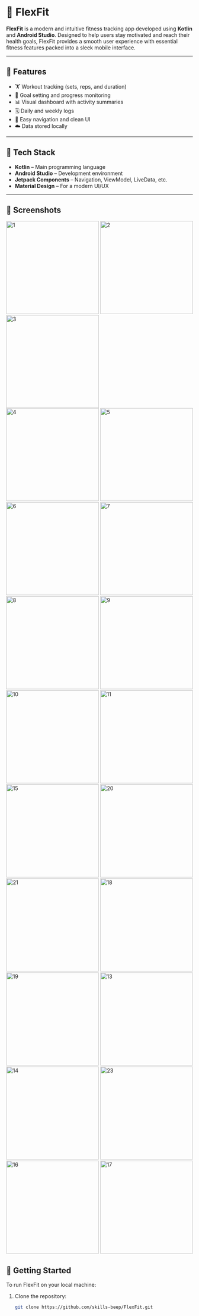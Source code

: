 # 💪 FlexFit

**FlexFit** is a modern and intuitive fitness tracking app developed using **Kotlin** and **Android Studio**. Designed to help users stay motivated and reach their health goals, FlexFit provides a smooth user experience with essential fitness features packed into a sleek mobile interface.

---

## 📱 Features

- 🏋️ Workout tracking (sets, reps, and duration)
- 🎯 Goal setting and progress monitoring
- 📊 Visual dashboard with activity summaries
- 🗓️ Daily and weekly logs
- 🧭 Easy navigation and clean UI
- ☁️ Data stored locally 

---

## 🔧 Tech Stack

- **Kotlin** – Main programming language
- **Android Studio** – Development environment
- **Jetpack Components** – Navigation, ViewModel, LiveData, etc.
- **Material Design** – For a modern UI/UX

---

## 📸 Screenshots


<img src="https://github.com/erhansennx/Fitness-App/assets/77855407/c6ac0ff4-35af-42e6-9d37-899726fc2532" alt="1" width=250>
<img src="https://github.com/erhansennx/Fitness-App/assets/77855407/8697f347-6481-450c-a90b-8f2000531962" alt="2" width=250>
<img src="https://github.com/erhansennx/Fitness-App/assets/77855407/9a801cbb-c0f0-46f5-8195-d4113e073c6a" alt="3" width=250>
<br>


<img src="https://github.com/erhansennx/Fitness-App/assets/77855407/08d984d1-3d0b-4be4-a5a4-0030a4c2864e" alt="4" width=250>
<img src="https://github.com/erhansennx/Fitness-App/assets/77855407/39905d85-6109-4b95-8c0f-ef78a07dc5ba" alt="5" width=250>
<br>


<img src="https://github.com/erhansennx/Fitness-App/assets/77855407/74e3ad97-1f97-41cb-8a61-45aebb9f51d2" alt="6" width=250>
<img src="https://github.com/erhansennx/Fitness-App/assets/77855407/34485a42-ce5b-406e-a587-2f1f11226b01" alt="7" width=250>
<img src="https://github.com/erhansennx/Fitness-App/assets/77855407/f3f5b55b-9d3b-4661-989c-9adbbe2c5e5a" alt="8" width=250>
<img src="https://github.com/erhansennx/Fitness-App/assets/77855407/096e5703-49f8-4484-b778-acd699976de4" alt="9" width=250>
<img src="https://github.com/erhansennx/Fitness-App/assets/77855407/6304842d-3fb9-44d2-96a5-eafabc491f85" alt="10" width=250>
<img src="https://github.com/erhansennx/Fitness-App/assets/77855407/ce2fb271-c29d-4c2b-b03b-76c7893c3892" alt="11" width=250>
<!-- <img src="https://github.com/erhansennx/Fitness-App/assets/77855407/e147afdf-bdba-4b77-b4c5-294823b6606a" alt="12" width=250> -->

<img src="https://github.com/erhansennx/Fitness-App/assets/77855407/a3f6a818-37dc-4723-9fca-ee2930389732" alt="15" width=250>
<img src="https://github.com/erhansennx/Fitness-App/assets/77855407/1993b305-9fee-460e-94c9-d38468015604" alt="20" width=250>
<img src="https://github.com/erhansennx/Fitness-App/assets/77855407/e9d974f9-7746-4c5a-b5b8-8408ac8c028d" alt="21" width=250>
<img src="https://github.com/erhansennx/Fitness-App/assets/77855407/874eb832-d862-40f2-8706-2610465dfad6" alt="18" width=250>
<img src="https://github.com/erhansennx/Fitness-App/assets/77855407/0d8550f7-7b0b-4371-b6a7-8e4b886d66cf" alt="19" width=250>
<!-- <img src="https://github.com/erhansennx/Fitness-App/assets/77855407/8818f277-6d2b-45e7-a2d2-a39e5f293aa0" alt="22" width=250> -->


<img src="https://github.com/erhansennx/Fitness-App/assets/77855407/580584a8-a087-48c6-82d6-d87a7b4234dc" alt="13" width=250>
<img src="https://github.com/erhansennx/Fitness-App/assets/77855407/4cc3dbec-7318-4bd3-a077-b40c6ecc5798" alt="14" width=250>
<img src="https://github.com/erhansennx/Fitness-App/assets/77855407/cde6abed-c2f7-4e7d-8335-d9bbe50d51b2" alt="23" width=250>
<br>


<img src="https://github.com/erhansennx/Fitness-App/assets/77855407/f0f74763-26cb-4a86-b33f-896d53c0885d" alt="16" width=250>
<img src="https://github.com/erhansennx/Fitness-App/assets/77855407/2f0bf846-411c-47a6-a40b-a543741e7b49" alt="17" width=250>
<br>


## 🚀 Getting Started

To run FlexFit on your local machine:

1. Clone the repository:
   ```bash
   git clone https://github.com/skills-beep/FlexFit.git




